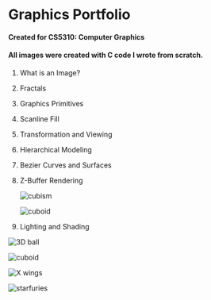 # Graphics Portfolio
#### Created for CS5310: Computer Graphics
#### All images were created with C code I wrote from scratch.

1. What is an Image?
2. Fractals
3. Graphics Primitives
4. Scanline Fill
5. Transformation and Viewing
6. Hierarchical Modeling
7. Bezier Curves and Surfaces
8. Z-Buffer Rendering
   
   ![cubism](/../main/images/cubism.gif)

   ![cuboid](/../main/images/test8a.png)
   
10. Lighting and Shading

   ![3D ball](/../main/images/test9d.png)

   ![cuboid](/../main/images/test9a.png)
   
   ![X wings](/../main/images/test9b.png)
   
   ![starfuries](/../main/images/starfuries.png)
